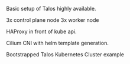 Basic setup of Talos highly available.

3x control plane node
3x worker node

HAProxy in front of kube api.

Cilium CNI with helm template generation.

Bootstrapped Talos Kubernetes Cluster example


